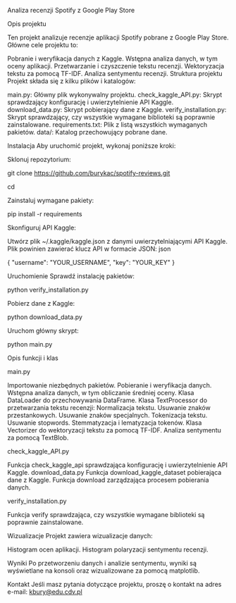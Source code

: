 Analiza recenzji Spotify z Google Play Store

Opis projektu

Ten projekt analizuje recenzje aplikacji Spotify pobrane z Google Play Store. Główne cele projektu to:

Pobranie i weryfikacja danych z Kaggle.
Wstępna analiza danych, w tym oceny aplikacji.
Przetwarzanie i czyszczenie tekstu recenzji.
Wektoryzacja tekstu za pomocą TF-IDF.
Analiza sentymentu recenzji.
Struktura projektu
Projekt składa się z kilku plików i katalogów:

main.py: Główny plik wykonywalny projektu.
check_kaggle_API.py: Skrypt sprawdzający konfigurację i uwierzytelnienie API Kaggle.
download_data.py: Skrypt pobierający dane z Kaggle.
verify_installation.py: Skrypt sprawdzający, czy wszystkie wymagane biblioteki są poprawnie zainstalowane.
requirements.txt: Plik z listą wszystkich wymaganych pakietów.
data/: Katalog przechowujący pobrane dane.


Instalacja
Aby uruchomić projekt, wykonaj poniższe kroki:

Sklonuj repozytorium:

git clone <https://github.com/burykac/spotify-reviews.git>

cd <spotify-reviews>


Zainstaluj wymagane pakiety:

pip install -r requirements


Skonfiguruj API Kaggle:

Utwórz plik ~/.kaggle/kaggle.json z danymi uwierzytelniającymi API Kaggle. Plik powinien zawierać klucz API w formacie JSON:
json

{
  "username": "YOUR_USERNAME",
  "key": "YOUR_KEY"
}

Uruchomienie
Sprawdź instalację pakietów:

python verify_installation.py

Pobierz dane z Kaggle:

python download_data.py

Uruchom główny skrypt:

python main.py

Opis funkcji i klas

main.py

Importowanie niezbędnych pakietów.
Pobieranie i weryfikacja danych.
Wstępna analiza danych, w tym obliczanie średniej oceny.
Klasa DataLoader do przechowywania DataFrame.
Klasa TextProcessor do przetwarzania tekstu recenzji:
Normalizacja tekstu.
Usuwanie znaków przestankowych.
Usuwanie znaków specjalnych.
Tokenizacja tekstu.
Usuwanie stopwords.
Stemmatyzacja i lematyzacja tokenów.
Klasa Vectorizer do wektoryzacji tekstu za pomocą TF-IDF.
Analiza sentymentu za pomocą TextBlob.

check_kaggle_API.py

Funkcja check_kaggle_api sprawdzająca konfigurację i uwierzytelnienie API Kaggle.
download_data.py
Funkcja download_kaggle_dataset pobierająca dane z Kaggle.
Funkcja download zarządzająca procesem pobierania danych.

verify_installation.py

Funkcja verify sprawdzająca, czy wszystkie wymagane biblioteki są poprawnie zainstalowane.

Wizualizacje
Projekt zawiera wizualizacje danych:

Histogram ocen aplikacji.
Histogram polaryzacji sentymentu recenzji.

Wyniki
Po przetworzeniu danych i analizie sentymentu, wyniki są wyświetlane na konsoli oraz wizualizowane za pomocą matplotlib.

Kontakt
Jeśli masz pytania dotyczące projektu, proszę o kontakt na adres e-mail: kbury@edu.cdv.pl
